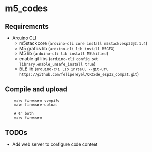 # m5_codes

## Requirements

- Arduino CLI
    - m5stack core (`arduino-cli core install m5stack:esp32@2.1.4`)
    - M5 grafics lib (`arduino-cli lib install M5GFX`)
    - M5 lib (`arduino-cli lib install M5Unified`)
    - enable git libs (`arduino-cli config set library.enable_unsafe_install true`)
    - BLE lib (`arduino-cli lib install --git-url https://github.com/felipereyel/QRCode_esp32_compat.git`)

## Compile and upload

```
    make firmware-compile
    make firmware-upload

    # Or both
    make firmware
```

## TODOs

- Add web server to configure code content